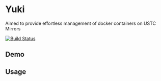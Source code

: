 Yuki
=======

Aimed to provide effortless management of docker containers on USTC Mirrors

[![Build Status](https://travis-ci.org/knight42/Yuki.svg?branch=master)](https://travis-ci.org/knight42/Yuki)

## Demo

## Usage
